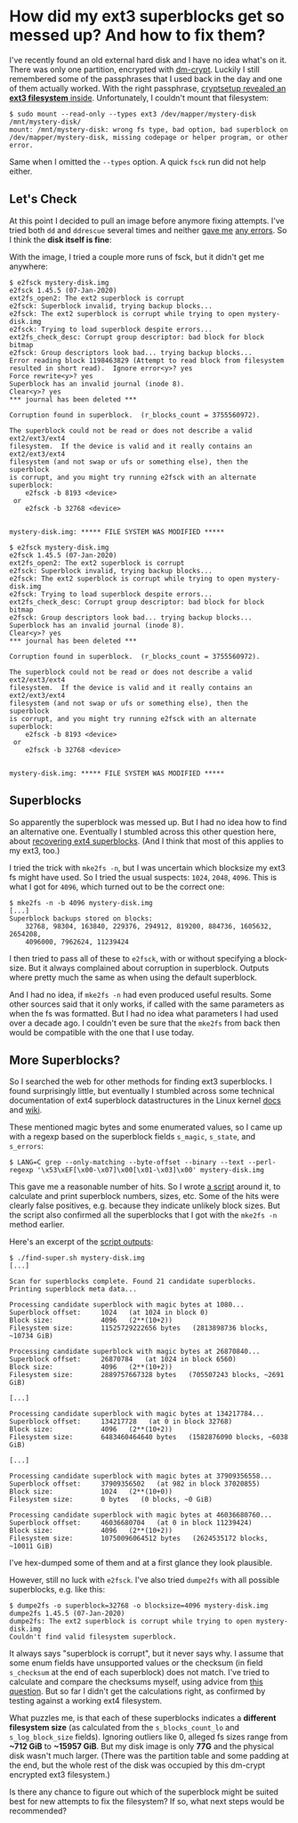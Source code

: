 How did my ext3 superblocks get so messed up? And how to fix them?
==================================================================



I've recently found an old external hard disk and I have no idea what's on it. There was only one partition, encrypted with [dm-crypt](https://www.kernel.org/doc/html/latest/admin-guide/device-mapper/dm-crypt.html). Luckily I still remembered some of the passphrases that I used back in the day and one of them actually worked.
With the right passphrase, [cryptsetup revealed an **ext3 filesystem** inside](https://github.com/meeque/mystery-disk/blob/master/out/mystery-disk.cryptsetup.log). Unfortunately, I couldn't mount that filesystem:

```
$ sudo mount --read-only --types ext3 /dev/mapper/mystery-disk /mnt/mystery-disk/
mount: /mnt/mystery-disk: wrong fs type, bad option, bad superblock on /dev/mapper/mystery-disk, missing codepage or helper program, or other error.
```

Same when I omitted the `--types` option. A quick `fsck` run did not help either.



Let's Check
-----------

At this point I decided to pull an image before anymore fixing attempts. I've tried both `dd` and `ddrescue` several times and neither [gave me](https://github.com/meeque/mystery-disk/blob/master/out/mystery-disk.dd.log) [any errors](https://github.com/meeque/mystery-disk/blob/master/out/mystery-disk.ddrescue.log). So I think the **disk itself is fine**:

With the image, I tried a couple more runs of fsck, but it didn't get me anywhere:

```
$ e2fsck mystery-disk.img
e2fsck 1.45.5 (07-Jan-2020)
ext2fs_open2: The ext2 superblock is corrupt
e2fsck: Superblock invalid, trying backup blocks...
e2fsck: The ext2 superblock is corrupt while trying to open mystery-disk.img
e2fsck: Trying to load superblock despite errors...
ext2fs_check_desc: Corrupt group descriptor: bad block for block bitmap
e2fsck: Group descriptors look bad... trying backup blocks...
Error reading block 1198463829 (Attempt to read block from filesystem resulted in short read).  Ignore error<y>? yes
Force rewrite<y>? yes
Superblock has an invalid journal (inode 8).
Clear<y>? yes
*** journal has been deleted ***

Corruption found in superblock.  (r_blocks_count = 3755560972).

The superblock could not be read or does not describe a valid ext2/ext3/ext4
filesystem.  If the device is valid and it really contains an ext2/ext3/ext4
filesystem (and not swap or ufs or something else), then the superblock
is corrupt, and you might try running e2fsck with an alternate superblock:
    e2fsck -b 8193 <device>
 or
    e2fsck -b 32768 <device>


mystery-disk.img: ***** FILE SYSTEM WAS MODIFIED *****
```

```
$ e2fsck mystery-disk.img
e2fsck 1.45.5 (07-Jan-2020)
ext2fs_open2: The ext2 superblock is corrupt
e2fsck: Superblock invalid, trying backup blocks...
e2fsck: The ext2 superblock is corrupt while trying to open mystery-disk.img
e2fsck: Trying to load superblock despite errors...
ext2fs_check_desc: Corrupt group descriptor: bad block for block bitmap
e2fsck: Group descriptors look bad... trying backup blocks...
Superblock has an invalid journal (inode 8).
Clear<y>? yes
*** journal has been deleted ***

Corruption found in superblock.  (r_blocks_count = 3755560972).

The superblock could not be read or does not describe a valid ext2/ext3/ext4
filesystem.  If the device is valid and it really contains an ext2/ext3/ext4
filesystem (and not swap or ufs or something else), then the superblock
is corrupt, and you might try running e2fsck with an alternate superblock:
    e2fsck -b 8193 <device>
 or
    e2fsck -b 32768 <device>


mystery-disk.img: ***** FILE SYSTEM WAS MODIFIED *****
```



Superblocks
-----------

So apparently the superblock was messed up. But I had no idea how to find an alternative one. Eventually I stumbled across this other question here, about [recovering ext4 superblocks](https://unix.stackexchange.com/questions/33284/recovering-ext4-superblocks). (And I think that most of this applies to my ext3, too.)

I tried the trick with `mke2fs -n`, but I was uncertain which blocksize my ext3 fs might have used. So I tried the usual suspects: `1024`, `2048`, `4096`. This is what I got for `4096`, which turned out to be the correct one:

```
$ mke2fs -n -b 4096 mystery-disk.img 
[...]
Superblock backups stored on blocks: 
	32768, 98304, 163840, 229376, 294912, 819200, 884736, 1605632, 2654208, 
	4096000, 7962624, 11239424
```

I then tried to pass all of these to `e2fsck`, with or without specifying a block-size. But it always complained about corruption in superblock. Outputs where pretty much the same as when using the default superblock.

And I had no idea, if `mke2fs -n` had even produced useful results. Some other sources said that it only works, if called with the same parameters as when the fs was formatted. But I had no idea what parameters I had used over a decade ago. I couldn't even be sure that the `mke2fs` from back then would be compatible with the one that I use today.



More Superblocks?
-----------------

So I searched the web for other methods for finding ext3 superblocks. I found surprisingly little, but eventually I stumbled across some technical documentation of ext4 superblock datastructures in the Linux kernel [docs](https://www.kernel.org/doc/html/latest/filesystems/ext4/globals.html) and [wiki](https://ext4.wiki.kernel.org/index.php/Ext4_Disk_Layout#The_Super_Block).

These mentioned magic bytes and some enumerated values, so I came up with a regexp based on the superblock fields `s_magic`, `s_state`, and `s_errors`:

```
$ LANG=C grep --only-matching --byte-offset --binary --text --perl-regexp '\x53\xEF[\x00-\x07]\x00[\x01-\x03]\x00' mystery-disk.img
```

This gave me a reasonable number of hits. So I wrote [a script](https://github.com/meeque/mystery-disk/blob/master/find-super.sh) around it, to calculate and print superblock numbers, sizes, etc. Some of the hits were clearly false positives, e.g. because they indicate unlikely block sizes. But the script also confirmed all the superblocks that I got with the `mke2fs -n` method earlier. 

Here's an excerpt of the [script outputs](https://github.com/meeque/mystery-disk/blob/master/out/mystery-disk.find-super.log):

```
$ ./find-super.sh mystery-disk.img
[...]

Scan for superblocks complete. Found 21 candidate superblocks.
Printing superblock meta data...

Processing candidate superblock with magic bytes at 1080...
Superblock offset:     1024   (at 1024 in block 0)
Block size:            4096   (2**(10+2))
Filesystem size:       11525729222656 bytes   (2813898736 blocks, ~10734 GiB)

Processing candidate superblock with magic bytes at 26870840...
Superblock offset:     26870784   (at 1024 in block 6560)
Block size:            4096   (2**(10+2))
Filesystem size:       2889757667328 bytes   (705507243 blocks, ~2691 GiB)

[...]

Processing candidate superblock with magic bytes at 134217784...
Superblock offset:     134217728   (at 0 in block 32768)
Block size:            4096   (2**(10+2))
Filesystem size:       6483460464640 bytes   (1582876090 blocks, ~6038 GiB)

[...]

Processing candidate superblock with magic bytes at 37909356558...
Superblock offset:     37909356502   (at 982 in block 37020855)
Block size:            1024   (2**(10+0))
Filesystem size:       0 bytes   (0 blocks, ~0 GiB)

Processing candidate superblock with magic bytes at 46036680760...
Superblock offset:     46036680704   (at 0 in block 11239424)
Block size:            4096   (2**(10+2))
Filesystem size:       10750096064512 bytes   (2624535172 blocks, ~10011 GiB)
```

I've hex-dumped some of them and at a first glance they look plausible.

However, still no luck with `e2fsck`. I've also tried `dumpe2fs` with all possible superblocks, e.g. like this:

```
$ dumpe2fs -o superblock=32768 -o blocksize=4096 mystery-disk.img
dumpe2fs 1.45.5 (07-Jan-2020)
dumpe2fs: The ext2 superblock is corrupt while trying to open mystery-disk.img
Couldn't find valid filesystem superblock.
```

It always says "superblock is corrupt", but it never says why. I assume that some enum fields have unsupported values or the checksum (in field `s_checksum` at the end of each superblock) does not match. I've tried to calculate and compare the checksums myself, using advice from [this question](https://unix.stackexchange.com/questions/506714/ext4-crc32c-checksum-algorithms-are-badly-documented). But so far I didn't get the calculations right, as confirmed by testing against a working ext4 filesystem. 

What puzzles me, is that each of these superblocks indicates a **different filesystem size** (as calculated from the `s_blocks_count_lo` and `s_log_block_size` fields). Ignoring outliers like 0, alleged fs sizes range from **~712 GiB** to **~15957 GiB**. But my disk image is only **77G** and the physical disk wasn't much larger. (There was the partition table and some padding at the end, but the whole rest of the disk was occupied by this dm-crypt encrypted ext3 filesystem.)

Is there any chance to figure out which of the superblock might be suited best for new attempts to fix the filesystem? If so, what next steps would be recommended?
